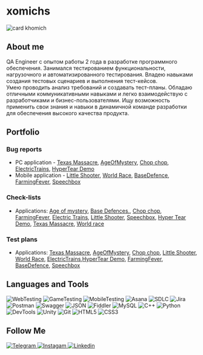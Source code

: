 # xomichs
![card khomich](https://github.com/xomichs/xomichs/assets/142015686/a6d22b79-1366-40de-a17a-baa83e4f2aee)


## About me
QA Engineer с опытом работы 2 года в разработке программного обеспечения. Занимался тестированием функциональности, нагрузочного и автоматизированного тестирования. 
Владею навыками создания тестовых сценариев и выполнения тест-кейсов.  
Умею проводить анализ требований и создавать тест-планы. 
Обладаю отличными коммуникативными навыками и легко взаимодействую с разработчиками и бизнес-пользователями. 
Ищу возможность применить свои знания и навыки в динамичной команде разработки для обеспечения высокого качества продукта.

## Portfolio 

### Bug reports 
- PC application - [Texas Massacre](https://trello.com/invite/b/rLfyrhDe/ATTI02e5711a87868dd1ffff0af02c8b341b59A0FB7B/texas-massacre), [AgeOfMystery](https://trello.com/invite/b/vACo7vK9/ATTI024efd4ec3d2798e4e63b00b641b9e264068ABE6/age-of-mystery), [Chop chop](https://trello.com/invite/b/xyDLAFO1/ATTI3f7da8aabd7a8da44ff4221f3a4c3ee6FDCE2BAB/chopchop), [ElectricTrains](https://trello.com/invite/b/CrVqZwvf/ATTI7233228669d7186baedc2767c050bb10B8809E8E/electrictrains), [HyperTear Demo](https://trello.com/invite/b/sKYpAWmG/ATTI741e130c931d632f67c4f5ba5054f2e12A967EC4/hypertear-demo)
- Mobile application - [Little Shooter](https://trello.com/invite/b/kNos3Q1Y/ATTI6002c3eefdd7227a159fe38e9dfd73c9A778F40E/little-shooter), [World Race](https://trello.com/invite/b/ZzcmOue0/ATTIc4319b6ca13c07f809770c9d1c7220f64745689B/world-race), [BaseDefence](https://trello.com/invite/b/9rJ9RZsR/ATTIe7611eb26128ed0e781056c50e970f697C616CA2/basedefence), [FarmingFever](https://trello.com/invite/b/TL4c5Qtj/ATTI0b688bd098f39a39dcac1bca3cd6b18c53128C22/farmingfever), [Speechbox](https://trello.com/invite/b/IkUhu22F/ATTI7041378a0355588ee034d7b701780e8aDA4F530D/speechbox)

### Check-lists
- Applications: [Age of mystery](https://docs.google.com/spreadsheets/d/1Nn0RUsdSwxsCL1LyKDkcOCe2DfzI8xqSnJregnJ0odI/edit?usp=sharing),  [Base Defences.](https://docs.google.com/spreadsheets/d/1PnyBW6CqGVz-Uiqr_BS0s-iWwu72pXWyYZRW4WIj5_s/edit?usp=sharing),  [Chop chop](https://docs.google.com/spreadsheets/d/1CtnZf0MRLPxluDl2X_zVZyVYq4oBukHudek63OJDO3c/edit?usp=sharing),
  [FarmingFever](https://docs.google.com/spreadsheets/d/1VpjCYvOggxdWoCdROKlQvdbx86mYy-_0wCovaSCJOGA/edit?usp=sharing),  [Electric Trains](https://docs.google.com/spreadsheets/d/1cnS3CxiV9aM2ocAgCqGKmclGwdY_RhzVKUL3r-66fRI/edit?usp=sharing),  [Little Shooter](https://docs.google.com/spreadsheets/d/19iIxc8nCoGl4tOXlhQD6fss6Gfr0gcrVg2OfdasUBkk/edit?usp=sharing),  [Speechbox](https://docs.google.com/spreadsheets/d/1cbPGogGqZCURF3BnQnf0dAh4PD5dgs99tXlIu79YOac/edit?usp=sharing),  [Hyper Tear Demo](https://docs.google.com/spreadsheets/d/1ijtFICy9pdizI0_FruoJQgjQzK9aMH0QO2VsO035nXg/edit?usp=sharing),  [Texas Massacre](https://docs.google.com/spreadsheets/d/1XVG2U2Lkg6BbUJHAAgMN22St-pj64uoFsfkFybkKsc0/edit?usp=sharing),  [World race](https://docs.google.com/spreadsheets/d/1fT6-Y4pjVFcihxWvBb_30NaOyZVjSc5_2jmIhAV_Aq4/edit?usp=sharing)

### Test plans 
- Applications: [Texas Massacre](https://docs.google.com/document/d/1vIkYDNkpxifa_XvNQhBDdIRPJhWRHpN1rIuEQx43KuA/edit?usp=sharing),  [AgeOfMystery](https://docs.google.com/document/d/1gCqji46EGfHF2PGkoforAzO9xY3YHxawm8sJlW6SHgE/edit?usp=sharing),  [Chop chop](https://docs.google.com/document/d/1B6_of8f3WTAJky4MoSzWHxeEtK6mSQuqJo6cYcvjABA/edit?usp=sharing),
  [Little Shooter](https://docs.google.com/document/d/1rJYRekKMwNYFZUcwAi8XhxXEMqajasu4vWZj6OOwE6Q/edit?usp=sharing),  [World Race](https://docs.google.com/document/d/12u9POmhfS-bJYKSCp7ieM-a3xjNM8TNwuX6uq895z0o/edit?usp=sharing), [ElectricTrains](https://docs.google.com/document/d/1u3S_y25SiidvfhXbLaHxmR1Mi32feqPw-6Q_Q8N5VJA/edit?usp=sharing),[HyperTear Demo](https://docs.google.com/document/d/1SP86-wYDZTdZJ010LuvbVTrqwcKEYgzhgJuu_zQ2SI8/edit?usp=sharing), [FarmingFever](https://docs.google.com/document/d/1skz1dhxIlRVAs89ScvT2b8fxW6yWgp0YAjOy6s3uxoU/edit?usp=sharing), [BaseDefence](https://docs.google.com/document/d/1Rs9VLxi2_dMV5AcPvr0jKbUDtY1FfrMShDYFyh6KVME/edit?usp=sharing), [Speechbox](https://docs.google.com/document/d/1HGFHmE2k1qCdd-K2934LG_tzkB43ejYxBAGoWYXhhJE/edit?usp=sharing)


## Languages and Tools
![WebTesting](https://img.shields.io/badge/-WebTesting-556AC1?style=for-the-badge&logo=WebTesting&logoColor=556AC1)
![GameTesting](https://img.shields.io/badge/-GameTesting-FAB000?style=for-the-badge&logo=GameTesting&logoColor=FAB000)
![MobileTesting](https://img.shields.io/badge/-MobileTesting-4592C1?style=for-the-badge&logo=MobileTesting&logoColor=4592C1)
![Asana](https://img.shields.io/badge/-Asana-363639?style=for-the-badge&logo=Asana&logoColor=F06A6A)
![SDLC](https://img.shields.io/badge/-SDLC-A4BEF1?style=for-the-badge&logo=SDLC&logoColor=A4BEF1)
![Jira](https://img.shields.io/badge/-Jira-629FF6?style=for-the-badge&logo=Jira&logoColor=166BE0)
![Postman](https://img.shields.io/badge/-Postman-D7D0AD?style=for-the-badge&logo=Postman&logoColor=FB7C29)
![Swagger](https://img.shields.io/badge/-Swagger-173648?style=for-the-badge&logo=Swagger&logoColor=8BB600)
![JSON](https://img.shields.io/badge/-JSON-B2B2B2?style=for-the-badge&logo=JSON&logoColor=393939)
![Fiddler](https://img.shields.io/badge/-Fiddler-2B6D05?style=for-the-badge&logo=Fiddler&logoColor=2B6D05)
![MySQL](https://img.shields.io/badge/-MySQL-5181A2?style=for-the-badge&logo=MySQL&logoColor=00337E)
![C++](https://img.shields.io/badge/-C++-659AD2?style=for-the-badge&logo=C%2b%2b&logoColor=004482)
![Python](https://img.shields.io/badge/-Python-254A6B?style=for-the-badge&logo=Python&logoColor=FFE56A)
![DevTools](https://img.shields.io/badge/-DevTools-266EE4?style=for-the-badge&logo=DevTools&logoColor=266EE4)
![Unity](https://img.shields.io/badge/-Unity-757879?style=for-the-badge&logo=Unity&logoColor=000000)
![Git](https://img.shields.io/badge/-Git-181617?style=for-the-badge&logo=Git&logoColor=F0F0F0)
![HTML5](https://img.shields.io/badge/-HTML5-3A3B3D?style=for-the-badge&logo=HTML5&logoColor=64C18)
![CSS3](https://img.shields.io/badge/-CSS3-254ADC?style=for-the-badge&logo=CSS3&logoColor=2094EF)




## Follow Me
[ ![Telegram](https://img.shields.io/badge/-Telegram-30A5D8?style=for-the-badge&logo=Telegram&logoColor=F6F9FA) ](https://t.me/FcsDFOREVER)
[ ![Instagam](https://img.shields.io/badge/-Instagram-A601CD?style=for-the-badge&logo=Instagram&logoColor=D6A639) ](https://www.instagram.com/alekc_x/)
[ ![Linkedin](https://img.shields.io/badge/-Linkedin-0A66C2?style=for-the-badge&logo=Linkedin&logoColor=FFFFFF) ]((https://www.linkedin.com/in/%D0%B0%D0%BB%D0%B5%D0%BA%D1%81%D0%B0%D0%BD%D0%B4%D1%80-%D1%85%D0%BE%D0%BC%D0%B8%D1%87-b98018249/)https://www.linkedin.com/in/%D0%B0%D0%BB%D0%B5%D0%BA%D1%81%D0%B0%D0%BD%D0%B4%D1%80-%D1%85%D0%BE%D0%BC%D0%B8%D1%87-b98018249/)
